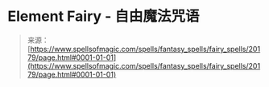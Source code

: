 <!--yml

category: 未分类

date: 2024-06-12 19:02:51

-->

# Element Fairy - 自由魔法咒语

> 来源：[https://www.spellsofmagic.com/spells/fantasy_spells/fairy_spells/20179/page.html#0001-01-01](https://www.spellsofmagic.com/spells/fantasy_spells/fairy_spells/20179/page.html#0001-01-01)
